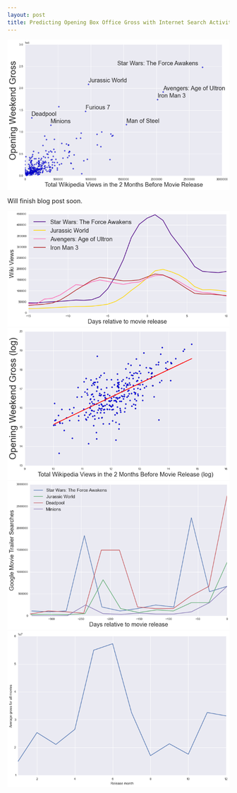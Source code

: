 ```yaml
---
layout: post
title: Predicting Opening Box Office Gross with Internet Search Activity
---
```


![Output](https://github.com/dwieker/dwieker.github.io/blob/master/images/wiki_vs_gross.png?raw=true)

Will finish blog post soon. 


![Output](https://github.com/dwieker/dwieker.github.io/blob/master/images/wiki.png?raw=true)
![](https://github.com/dwieker/dwieker.github.io/blob/master/images/log_wiki.png?raw=true)
![](https://github.com/dwieker/dwieker.github.io/blob/master/images/google.png?raw=true)
![](https://github.com/dwieker/dwieker.github.io/blob/master/images/peak.png?raw=true)
